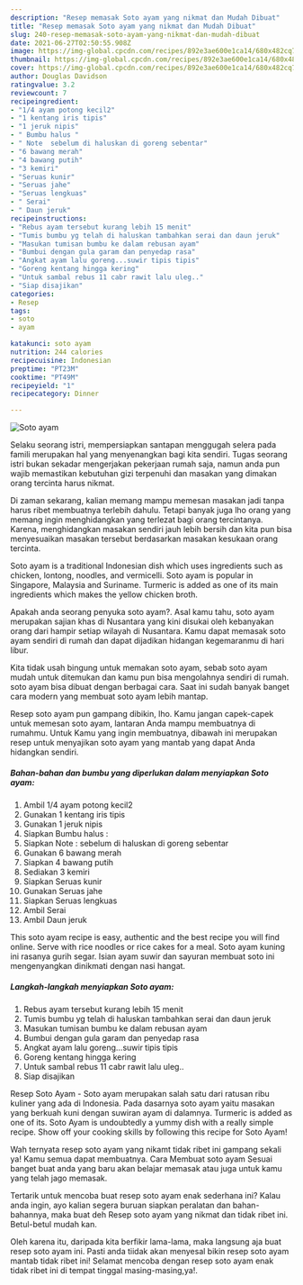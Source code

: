```yaml
---
description: "Resep memasak Soto ayam yang nikmat dan Mudah Dibuat"
title: "Resep memasak Soto ayam yang nikmat dan Mudah Dibuat"
slug: 240-resep-memasak-soto-ayam-yang-nikmat-dan-mudah-dibuat
date: 2021-06-27T02:50:55.908Z
image: https://img-global.cpcdn.com/recipes/892e3ae600e1ca14/680x482cq70/soto-ayam-foto-resep-utama.jpg
thumbnail: https://img-global.cpcdn.com/recipes/892e3ae600e1ca14/680x482cq70/soto-ayam-foto-resep-utama.jpg
cover: https://img-global.cpcdn.com/recipes/892e3ae600e1ca14/680x482cq70/soto-ayam-foto-resep-utama.jpg
author: Douglas Davidson
ratingvalue: 3.2
reviewcount: 7
recipeingredient:
- "1/4 ayam potong kecil2"
- "1 kentang iris tipis"
- "1 jeruk nipis"
- " Bumbu halus "
- " Note  sebelum di haluskan di goreng sebentar"
- "6 bawang merah"
- "4 bawang putih"
- "3 kemiri"
- "Seruas kunir"
- "Seruas jahe"
- "Seruas lengkuas"
- " Serai"
- " Daun jeruk"
recipeinstructions:
- "Rebus ayam tersebut kurang lebih 15 menit"
- "Tumis bumbu yg telah di haluskan tambahkan serai dan daun jeruk"
- "Masukan tumisan bumbu ke dalam rebusan ayam"
- "Bumbui dengan gula garam dan penyedap rasa"
- "Angkat ayam lalu goreng...suwir tipis tipis"
- "Goreng kentang hingga kering"
- "Untuk sambal rebus 11 cabr rawit lalu uleg.."
- "Siap disajikan"
categories:
- Resep
tags:
- soto
- ayam

katakunci: soto ayam 
nutrition: 244 calories
recipecuisine: Indonesian
preptime: "PT23M"
cooktime: "PT49M"
recipeyield: "1"
recipecategory: Dinner

---
```



![Soto ayam](https://img-global.cpcdn.com/recipes/892e3ae600e1ca14/680x482cq70/soto-ayam-foto-resep-utama.jpg)

Selaku seorang istri, mempersiapkan santapan menggugah selera pada famili merupakan hal yang menyenangkan bagi kita sendiri. Tugas seorang istri bukan sekadar mengerjakan pekerjaan rumah saja, namun anda pun wajib memastikan kebutuhan gizi terpenuhi dan masakan yang dimakan orang tercinta harus nikmat.

Di zaman  sekarang, kalian memang mampu memesan masakan jadi tanpa harus ribet membuatnya terlebih dahulu. Tetapi banyak juga lho orang yang memang ingin menghidangkan yang terlezat bagi orang tercintanya. Karena, menghidangkan masakan sendiri jauh lebih bersih dan kita pun bisa menyesuaikan masakan tersebut berdasarkan masakan kesukaan orang tercinta. 

Soto ayam is a traditional Indonesian dish which uses ingredients such as chicken, lontong, noodles, and vermicelli. Soto ayam is popular in Singapore, Malaysia and Suriname. Turmeric is added as one of its main ingredients which makes the yellow chicken broth.

Apakah anda seorang penyuka soto ayam?. Asal kamu tahu, soto ayam merupakan sajian khas di Nusantara yang kini disukai oleh kebanyakan orang dari hampir setiap wilayah di Nusantara. Kamu dapat memasak soto ayam sendiri di rumah dan dapat dijadikan hidangan kegemaranmu di hari libur.

Kita tidak usah bingung untuk memakan soto ayam, sebab soto ayam mudah untuk ditemukan dan kamu pun bisa mengolahnya sendiri di rumah. soto ayam bisa dibuat dengan berbagai cara. Saat ini sudah banyak banget cara modern yang membuat soto ayam lebih mantap.

Resep soto ayam pun gampang dibikin, lho. Kamu jangan capek-capek untuk memesan soto ayam, lantaran Anda mampu membuatnya di rumahmu. Untuk Kamu yang ingin membuatnya, dibawah ini merupakan resep untuk menyajikan soto ayam yang mantab yang dapat Anda hidangkan sendiri.

<!--inarticleads1-->

##### Bahan-bahan dan bumbu yang diperlukan dalam menyiapkan Soto ayam:

1. Ambil 1/4 ayam potong kecil2
1. Gunakan 1 kentang iris tipis
1. Gunakan 1 jeruk nipis
1. Siapkan  Bumbu halus :
1. Siapkan  Note : sebelum di haluskan di goreng sebentar
1. Gunakan 6 bawang merah
1. Siapkan 4 bawang putih
1. Sediakan 3 kemiri
1. Siapkan Seruas kunir
1. Gunakan Seruas jahe
1. Siapkan Seruas lengkuas
1. Ambil  Serai
1. Ambil  Daun jeruk


This soto ayam recipe is easy, authentic and the best recipe you will find online. Serve with rice noodles or rice cakes for a meal. Soto ayam kuning ini rasanya gurih segar. Isian ayam suwir dan sayuran membuat soto ini mengenyangkan dinikmati dengan nasi hangat. 

<!--inarticleads2-->

##### Langkah-langkah menyiapkan Soto ayam:

1. Rebus ayam tersebut kurang lebih 15 menit
1. Tumis bumbu yg telah di haluskan tambahkan serai dan daun jeruk
1. Masukan tumisan bumbu ke dalam rebusan ayam
1. Bumbui dengan gula garam dan penyedap rasa
1. Angkat ayam lalu goreng...suwir tipis tipis
1. Goreng kentang hingga kering
1. Untuk sambal rebus 11 cabr rawit lalu uleg..
1. Siap disajikan


Resep Soto Ayam - Soto ayam merupakan salah satu dari ratusan ribu kuliner yang ada di Indonesia. Pada dasarnya soto ayam yaitu masakan yang berkuah kuni dengan suwiran ayam di dalamnya. Turmeric is added as one of its. Soto Ayam is undoubtedly a yummy dish with a really simple recipe. Show off your cooking skills by following this recipe for Soto Ayam! 

Wah ternyata resep soto ayam yang nikamt tidak ribet ini gampang sekali ya! Kamu semua dapat membuatnya. Cara Membuat soto ayam Sesuai banget buat anda yang baru akan belajar memasak atau juga untuk kamu yang telah jago memasak.

Tertarik untuk mencoba buat resep soto ayam enak sederhana ini? Kalau anda ingin, ayo kalian segera buruan siapkan peralatan dan bahan-bahannya, maka buat deh Resep soto ayam yang nikmat dan tidak ribet ini. Betul-betul mudah kan. 

Oleh karena itu, daripada kita berfikir lama-lama, maka langsung aja buat resep soto ayam ini. Pasti anda tiidak akan menyesal bikin resep soto ayam mantab tidak ribet ini! Selamat mencoba dengan resep soto ayam enak tidak ribet ini di tempat tinggal masing-masing,ya!.

